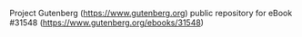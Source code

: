 Project Gutenberg (https://www.gutenberg.org) public repository for eBook #31548 (https://www.gutenberg.org/ebooks/31548)
